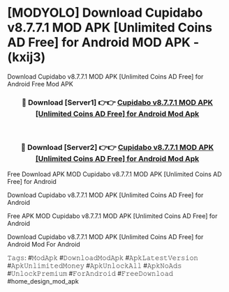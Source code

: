 # [MODYOLO] Download Cupidabo v8.7.7.1 MOD APK [Unlimited Coins AD Free] for Android MOD APK - (kxij3)
Download Cupidabo v8.7.7.1 MOD APK [Unlimited Coins AD Free] for Android Free Mod APK

<div align="center">
<h3>🔴 Download [Server1] 👉👉 <a href="https://apk-comot.site?title=Cupidabo_v8.7.7.1_MOD_APK_[Unlimited_Coins_AD_Free]_for_Android">Cupidabo v8.7.7.1 MOD APK [Unlimited Coins AD Free] for Android Mod Apk</a></h3><br>

<h3>🔴 Download [Server2] 👉👉 <a href="https://apk-comot.site?title=Cupidabo_v8.7.7.1_MOD_APK_[Unlimited_Coins_AD_Free]_for_Android">Cupidabo v8.7.7.1 MOD APK [Unlimited Coins AD Free] for Android Mod Apk</a></h3>
</div>


Free Download APK MOD Cupidabo v8.7.7.1 MOD APK [Unlimited Coins AD Free] for Android

Download Cupidabo v8.7.7.1 MOD APK [Unlimited Coins AD Free] for Android 

Free APK MOD Cupidabo v8.7.7.1 MOD APK [Unlimited Coins AD Free] for Android 

Download Cupidabo v8.7.7.1 MOD APK [Unlimited Coins AD Free] for Android Mod For Android

𝚃𝚊𝚐𝚜: #𝙼𝚘𝚍𝙰𝚙𝚔 #𝙳𝚘𝚠𝚗𝚕𝚘𝚊𝚍𝙼𝚘𝚍𝙰𝚙𝚔 #𝙰𝚙𝚔𝙻𝚊𝚝𝚎𝚜𝚝𝚅𝚎𝚛𝚜𝚒𝚘𝚗 #𝙰𝚙𝚔𝚄𝚗𝚕𝚒𝚖𝚒𝚝𝚎𝚍𝙼𝚘𝚗𝚎𝚢 #𝙰𝚙𝚔𝚄𝚗𝚕𝚘𝚌𝚔𝙰𝚕𝚕 #𝙰𝚙𝚔𝙽𝚘𝙰𝚍𝚜 #𝚄𝚗𝚕𝚘𝚌𝚔𝙿𝚛𝚎𝚖𝚒𝚞𝚖 #𝙵𝚘𝚛𝙰𝚗𝚍𝚛𝚘𝚒𝚍 #𝙵𝚛𝚎𝚎𝙳𝚘𝚠𝚗𝚕𝚘𝚊𝚍 #home_design_mod_apk